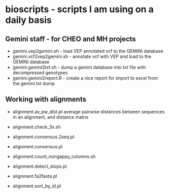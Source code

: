 # bioscripts - scripts I am using on a daily basis

## Gemini staff - for CHEO and MH projects

* gemini.vep2gemini.sh - load VEP annotated vcf to the GEMINI database
* gemini.vcf2vep2gemini.sh - annotate vcf with VEP and load to the GEMINI database
* gemini.gemini2txt.sh - dump a gemini database into txt file with decompressed genotypes
* gemini.gemini2report.R  - create a nice report for import to excel from the gemini.txt dump

## Working with alignments

*  alignment.av_pw_dist.pl 
average pairwise distances between sequences in an alignment, and distance matrix

* alignment.check_3x.sh

* alignment.consensus.2seq.pl

* alignment.consensus.pl

* alignment.count_nongappy_columns.sh

* alignment.detect_stops.pl

* alignment.fa2fasta.pl

* alignment.sort_by_id.pl